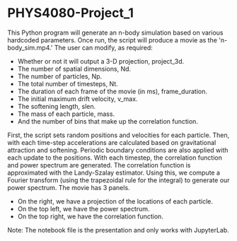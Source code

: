 # PHYS4080-Project_1
This Python program will generate an n-body simulation based on various hardcoded parameters.
Once run, the script will produce a movie as the 'n-body_sim.mp4.'
The user can modify, as required:

- Whether or not it will output a 3-D projection, project_3d.
- The number of spatial dimensions, Nd.
- The number of particles, Np.
- The total number of timesteps, Nt.
- The duration of each frame of the movie (in ms), frame_duration.
- The initial maximum drift velocity, v_max.
- The softening length, slen.
- The mass of each particle, mass.
- And the number of bins that make up the correlation function.

First, the script sets random positions and velocities for each particle.
Then, with each time-step accelerations are calculated based on gravitational attraction and softening.
Periodic boundary conditions are also applied with each update to the positions.
With each timestep, the correlation function and power spectrum are generated.
The correlation function is approximated with the Landy-Szalay estimator.
Using this, we compute a Fourier transform (using the trapezoidal rule for the integral) to generate our power spectrum.
The movie has 3 panels.
 - On the right, we have a projection of the locations of each particle.
 - On the top left, we have the power spectrum.
 - On the top right, we have the correlation function.

Note: The notebook file is the presentation and only works with JupyterLab.
